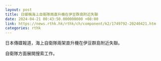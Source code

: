 ```yaml
---
layout: post
title: 日媒稱海上自衛隊兩直升機在伊豆群島附近失聯
date: 2024-04-21 00:43:50.000000000 +08:00
link: https://news.rthk.hk/rthk/ch/component/k2/1749792-20240421.htm
categories: rthk
---
```


日本傳媒報道，海上自衛隊兩架直升機在伊豆群島附近失聯。

自衛隊方面展開搜索工作。
